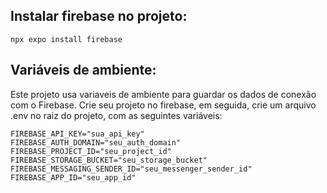 ## Instalar firebase no projeto:

```
npx expo install firebase
```

## Variáveis de ambiente:

Este projeto usa variaveis de ambiente para guardar os dados de conexão com o Firebase. Crie seu projeto no firebase, em seguida, crie um arquivo .env no raiz do projeto, com as seguintes variáveis:

```
FIREBASE_API_KEY="sua_api_key"
FIREBASE_AUTH_DOMAIN="seu_auth_domain"
FIREBASE_PROJECT_ID="seu_project_id"
FIREBASE_STORAGE_BUCKET="seu_storage_bucket"
FIREBASE_MESSAGING_SENDER_ID="seu_messenger_sender_id"
FIREBASE_APP_ID="seu_app_id"

```
